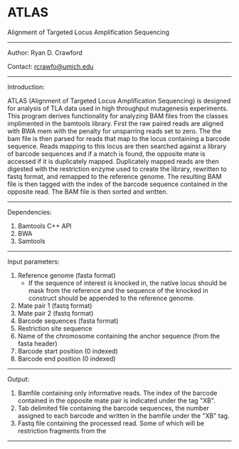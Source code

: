 # ATLAS
Alignment of Targeted Locus Amplification Sequencing 

--------------------------------------------------------------------------------

  Author:  Ryan D. Crawford
  
  Contact: rcrawfo@umich.edu

--------------------------------------------------------------------------------

Introduction:

  ATLAS (Alignment of Targeted Locus Amplification Sequencing) is designed for
  analysis of TLA data used in high throughput mutagenesis experiments. This
  program derives functionality for analyzing BAM files from the classes
  implimented in the bamtools library. First the raw paired reads are aligned
  with BWA mem with the penalty for unsparring reads set to zero. The the bam
  file is then parsed for reads that map to the locus containing a barcode 
  sequence. Reads mapping to this locus are then searched against a library of 
  barcode sequences and if a match is found, the opposite mate is accessed if it 
  is duplicately mapped. Duplicately mapped reads are then digested with the
  restriction enzyme used to create the library, rewritten to fastq format, and
  remapped to the reference genome. The resulting BAM file is then tagged with
  the index of the barcode sequence contained in the opposite read. The BAM
  file is then sorted and written.

--------------------------------------------------------------------------------

Dependencies:

  1) Bamtools C++ API
  2) BWA
  3) Samtools

--------------------------------------------------------------------------------

Input parameters:

  1) Reference genome (fasta format)
     - If the sequence of interest is knocked in, the native locus should be
       mask from the reference and the sequence of the knocked in construct
       should be appended to the reference genome.
  2) Mate pair 1 (fastq format)
  3) Mate pair 2 (fastq format)
  4) Barcode sequences (fasta format)
  5) Restriction site sequence
  6) Name of the chromosome containing the anchor sequence (from the fasta
     header)
  7) Barcode start position (0 indexed)
  8) Barcode end position (0 indexed)

--------------------------------------------------------------------------------

Output:

  1) Bamfile containing only informative reads. The index of the barcode
      contained in the opposite mate pair is indicated under the tag "XB". 
  2) Tab delimited file containing the barcode sequences, the number assigned to
     each barcode and written in the bamfile under the "XB" tag.
  3) Fastq file containing the processed read. Some of which will be
     restriction fragments from the

--------------------------------------------------------------------------------
